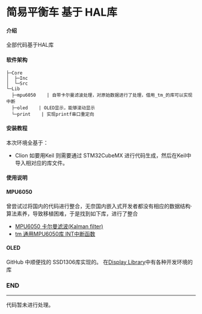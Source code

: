 # 简易平衡车 基于 HAL库

#### 介绍
 全部代码基于HAL库

#### 软件架构

```
├─Core
│  ├─Inc
│  └─Src
└─Lib
  ├─mpu6050    | 自带卡尔曼滤波处理，对原始数据进行了处理，借用_tm_的库可以实现中断
  ├─oled    | OLED显示，能够滚动显示
  └─print    | 实现printf串口重定向
```

#### 安装教程
本次环境全基于：
- Clion
如要用Keil 则需要通过 STM32CubeMX 进行代码生成，然后在Keil中导入相对应的库文件。

#### 使用说明

#### MPU6050
曾尝试过将国内的代码进行整合，无奈国内嵌入式开发者都没有相应的数据结构·算法素养，导致移植困难，于是找到如下库，进行了整合
- [MPU6050 卡尔曼滤波(Kalman filter)](https://github.com/leech001/MPU6050)
- [tm 通用MPU6050库 INT中断函数](https://github.com/MaJerle/stm32fxxx-hal-libraries)
#### OLED
GitHub 中顺便找的 SSD1306库实现的。
在[Display Library](https://github.com/anothermist/DISPLAYS)中有各种开发环境的库
### END
---
代码暂未进行处理。